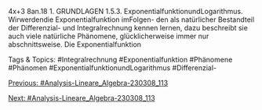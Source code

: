 4x+3
8an.18 1. GRUNDLAGEN
1.5.3. ExponentialfunktionundLogarithmus. Wirwerdendie Exponentialfunktion imFolgen-
den als natürlicher Bestandteil der Differenzial- und Integralrechnung kennen lernen, dazu beschreibt sie
auch viele natürliche Phänomene, glücklicherweise immer nur abschnittsweise. Die Exponentialfunktion

   Tags & Topics:
   #Integralrechnung
   #Exponentialfunktion
   #Phänomene
   #Phänomen
   #ExponentialfunktionundLogarithmus
   #Differenzial-

[Previous: #Analysis-Lineare_Algebra-230308_113](Analysis-Lineare_Algebra-230308_113.md)

[Next: #Analysis-Lineare_Algebra-230308_113](Analysis-Lineare_Algebra-230308_113.md)